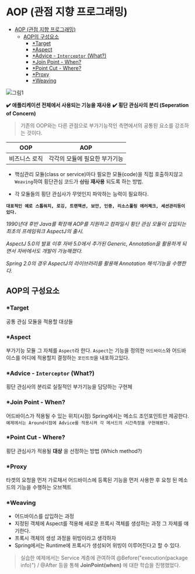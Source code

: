 # AOP (관점 지향 프로그래밍)

* [AOP (관점 지향 프로그래밍)](#aop-관점-지향-프로그래밍)
	* [AOP의 구성요소](#aop의-구성요소)
		* [*Target](#target)
		* [*Aspect](#aspect)
		* [*Advice - `Interceptor` (What?)](#advice-interceptor-what)
		* [*Join Point - When?](#join-point-when)
		* [*Point Cut - Where?](#point-cut-where)
		* [*Proxy](#proxy)
		* [*Weaving](#weaving)




![그림1](https://i.imgur.com/ygrHHB8.png)

**✔️ 애플리케이션 전체에서 사용되는 기능을 재사용**
**✔️ 횡단 관심사의 분리 (Seperation of Concern)**

> 기존의 OOP와는 다른 관점으로
부가기능적인 측면에서의 공통된 요소를 강조하는 것이다.

|OOP   | AOP  |
|---|---|
|비즈니스 로직  | 각각의 모듈에 필요한 부가기능  |

- 핵심관리 모듈(class or service)마다 필요한 모듈(code)을 직접 호출하지않고 `Weaving`하여 횡단관심 코드가 ~~삽입~~ **재사용** 되도록 하는 방법.

- 각 모듈들의 횡단 관심사가 무엇인지 파악하는 능력이 필요하다.

**`대표적인 예로 스톱워치, 로깅, 트랜잭션, 보안, 인증, 리소스풀링 에러체크, 세션관리등이 있다.`**

_1990년대 후반 Java를 확장해 AOP를 지원하고 컴파일시 횡단 관심 모듈이 삽입되는 최초의 프레임워크 AspectJ의 출시._

_AspectJ 5.0의 발표 이후 자바 5.0에서 추가된 Generic, Annotation을 활용하게 되면서 자바에서도 개발이 가능해졌다._

_Spring 2.0의 경우 AspectJ의 라이브러리를 활용해 Annotation 해석기능을 수행한다._


## AOP의 구성요소
### *Target
공통 관심 모듈을 적용할 대상들

### *Aspect
부가기능 모듈 그 자체를 `Aspect`라 한다.
`Aspect`는 기능을 정의한 `어드바이스`와 어드바이스를 어디에 적용할지 결정하는 `포인트컷`을 내포하고있다.

### *Advice - `Interceptor` (What?)
횡단 관심사의 분리로 실질적인 부가기능을 담당하는 구현체

### *Join Point - When?
어드바이스가 적용될 수 있는 위치(시점)
Spring에서는 메소드 조인포인트만 제공한다.
`예제에서는 Around시점에 Advice를 적용시켜 각 메서드의 시간측정을 구현해봤다.`

### *Point Cut - Where?
횡단 관심사가 적용될 **대상** 을 선정하는 방법 (Which method?)

### *Proxy
타겟의 요청을 먼저 가로채서 어드바이스에 등록된 기능을 먼저 사용한 후 요청 된 메소드의 기능을 수행하는 오브젝트

### *Weaving
- 어드바이스를 삽입하는 과정
- 지정된 객체에 Aspect를 적용해 새로운 프록시 객체를 생성하는 과정 그 자체를 얘기한다.
- 프록시 객체의 생성 과정을 위빙이라고 생각하자
- Spring에서는 Runtime에 프록시가 생성되어 위빙이 이루어진다고 할 수 있다.

> 실습한 예제에서는 Service 계층에 관여하여 @Before("execution(package info)") / @After 등을 통해 **JoinPoint(when)** 에 대한 학습을 진행했었다.
